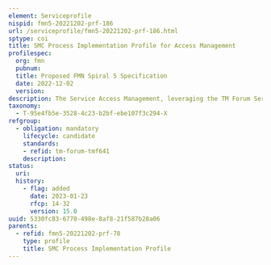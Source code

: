 ```yaml
---
element: Serviceprofile
nispid: fmn5-20221202-prf-186
url: /serviceprofile/fmn5-20221202-prf-186.html
sptype: coi
title: SMC Process Implementation Profile for Access Management
profilespec:
  org: fmn
  pubnum: 
  title: Proposed FMN Spiral 5 Specification
  date: 2022-12-02
  version: 
description: The Service Access Management, leveraging the TM Forum Service Ordering Management API, enables the exchange of federated Service Access Requests between Mission Network Participants.
taxonomy:
  - T-95e4fb5e-3528-4c23-b2bf-ebe107f3c294-X
refgroup:
  - obligation: mandatory
    lifecycle: candidate
    standards: 
    - refid: tm-forum-tmf641
    description: 
status:
  uri: 
  history: 
    - flag: added
      date: 2023-01-23
      rfcp: 14-32
      version: 15.0
uuid: 5330fc83-6770-498e-8af8-21f587b28a06
parents:
  - refid: fmn5-20221202-prf-78
    type: profile
    title: SMC Process Implementation Profile
---
```

